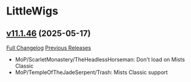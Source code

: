 # LittleWigs

## [v11.1.46](https://github.com/BigWigsMods/LittleWigs/tree/v11.1.46) (2025-05-17)
[Full Changelog](https://github.com/BigWigsMods/LittleWigs/compare/v11.1.45...v11.1.46) [Previous Releases](https://github.com/BigWigsMods/LittleWigs/releases)

- MoP/ScarletMonastery/TheHeadlessHorseman: Don't load on Mists Classic  
- MoP/TempleOfTheJadeSerpent/Trash: Mists Classic support  
